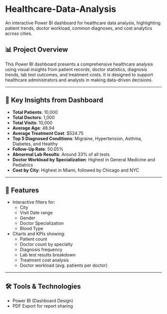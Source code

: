 # Healthcare-Data-Analysis
An interactive Power BI dashboard for healthcare data analysis, highlighting patient trends, doctor workload, common diagnoses, and cost analytics across cities.

## 📊 Project Overview
This Power BI dashboard presents a comprehensive healthcare analysis using visual insights from patient records, doctor statistics, diagnosis trends, lab test outcomes, and treatment costs. It is designed to support healthcare administrators and analysts in making data-driven decisions.

---

## 🎯 Key Insights from Dashboard
- **Total Patients**: 10,000  
- **Total Doctors**: 1,000  
- **Total Visits**: 10,000  
- **Average Age**: 48.94  
- **Average Treatment Cost**: $524.75  
- **Top 5 Diagnosed Conditions**: Migraine, Hypertension, Asthma, Diabetes, and Healthy  
- **Follow-Up Rate**: 50.05%  
- **Abnormal Lab Results**: Around 33% of all tests  
- **Doctor Workload by Specialization**: Highest in General Medicine and Pediatrics  
- **Cost by City**: Highest in Miami, followed by Chicago and NYC  

---

## 📍 Features
- Interactive filters for:
  - City
  - Visit Date range
  - Gender
  - Doctor Specialization
  - Blood Type
- Charts and KPIs showing:
  - Patient count
  - Doctor count by specialty
  - Diagnosis frequency
  - Lab test results breakdown
  - Treatment cost analysis
  - Doctor workload (avg. patients per doctor)

---

## 🛠 Tools & Technologies
- Power BI (Dashboard Design)
- PDF Export for report sharing
